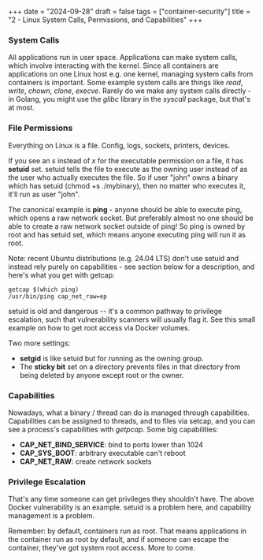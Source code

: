 +++
date = "2024-09-28"
draft = false
tags = ["container-security"]
title = "2 - Linux System Calls, Permissions, and Capabilities"
+++

### System Calls

All applications run in user space. Applications can make system calls, which involve interacting with the kernel. Since all containers are applications on one Linux host e.g. one kernel, managing system calls from containers is important. Some example system calls are things like *read*, *write*, *chown*, *clone*, *execve*. Rarely do we make any system calls directly - in Golang, you might use the *glibc* library in the *syscall* package, but that's at most.

### File Permissions

Everything on Linux is a file. Config, logs, sockets, printers, devices.

If you see an *s* instead of *x* for the executable permission on a file, it has **setuid** set. setuid tells the file to execute as the owning user instead of as the user who actually executes the file. So if user "john" owns a binary which has setuid (chmod +s ./mybinary), then no matter who executes it, it'll run as user "john".

The canonical example is **ping** - anyone should be able to execute ping, which opens a raw network socket. But preferably almost no one should be able to create a raw network socket outside of ping! So ping is owned by root and has setuid set, which means anyone executing ping will run it as root.

Note: recent Ubuntu distributions (e.g. 24.04 LTS) don't use setuid and instead rely purely on capabilities - see section below for a description, and here's what you get with getcap:

```
getcap $(which ping)
/usr/bin/ping cap_net_raw=ep
```

setuid is old and dangerous -- it's a common pathway to privilege escalation, such that vulnerability scanners will usually flag it. See this small example on how to get root access via Docker volumes.

Two more settings:

- **setgid** is like setuid but for running as the owning group.
- The **sticky bit** set on a directory prevents files in that directory from being deleted by anyone except root or the owner.

### Capabilities

Nowadays, what a binary / thread can do is managed through capabilities. Capabilities can be assigned to threads, and to files via setcap, and you can see a process's capabilities with *getpcap*. Some big capabilities:

- **CAP_NET_BIND_SERVICE**: bind to ports lower than 1024
- **CAP_SYS_BOOT**: arbitrary executable can't reboot
- **CAP_NET_RAW**: create network sockets

### Privilege Escalation

That's any time someone can get privileges they shouldn't have. The above Docker vulnerability is an example. setuid is a problem here, and capability management is a problem.

Remember: by default, containers run as root. That means applications in the container run as root by default, and if someone can escape the container, they've got system root access. More to come.